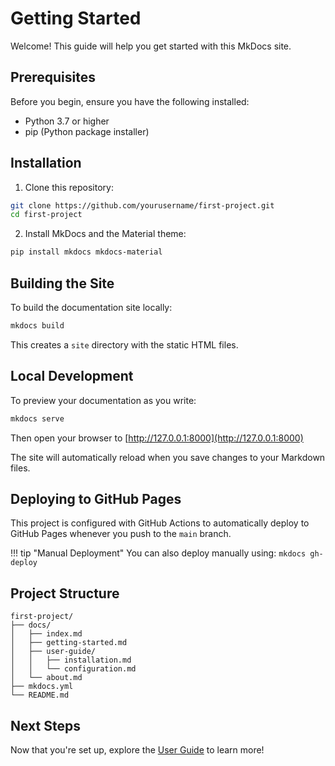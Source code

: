 # Getting Started

Welcome! This guide will help you get started with this MkDocs site.

## Prerequisites

Before you begin, ensure you have the following installed:

- Python 3.7 or higher
- pip (Python package installer)

## Installation

1. Clone this repository:

```bash
git clone https://github.com/yourusername/first-project.git
cd first-project
```

2. Install MkDocs and the Material theme:

```bash
pip install mkdocs mkdocs-material
```

## Building the Site

To build the documentation site locally:

```bash
mkdocs build
```

This creates a `site` directory with the static HTML files.

## Local Development

To preview your documentation as you write:

```bash
mkdocs serve
```

Then open your browser to [http://127.0.0.1:8000](http://127.0.0.1:8000)

The site will automatically reload when you save changes to your Markdown files.

## Deploying to GitHub Pages

This project is configured with GitHub Actions to automatically deploy to GitHub Pages whenever you push to the `main` branch.

!!! tip "Manual Deployment"
    You can also deploy manually using: `mkdocs gh-deploy`

## Project Structure

```
first-project/
├── docs/
│   ├── index.md
│   ├── getting-started.md
│   ├── user-guide/
│   │   ├── installation.md
│   │   └── configuration.md
│   └── about.md
├── mkdocs.yml
└── README.md
```

## Next Steps

Now that you're set up, explore the [User Guide](user-guide/installation.md) to learn more!
